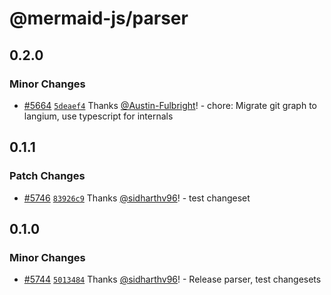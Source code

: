 # @mermaid-js/parser

## 0.2.0

### Minor Changes

- [#5664](https://github.com/mermaid-js/mermaid/pull/5664) [`5deaef4`](https://github.com/mermaid-js/mermaid/commit/5deaef456e74d796866431c26f69360e4e74dbff) Thanks [@Austin-Fulbright](https://github.com/Austin-Fulbright)! - chore: Migrate git graph to langium, use typescript for internals

## 0.1.1

### Patch Changes

- [#5746](https://github.com/mermaid-js/mermaid/pull/5746) [`83926c9`](https://github.com/mermaid-js/mermaid/commit/83926c9707b09c34e300888186250191ee8ae30a) Thanks [@sidharthv96](https://github.com/sidharthv96)! - test changeset

## 0.1.0

### Minor Changes

- [#5744](https://github.com/mermaid-js/mermaid/pull/5744) [`5013484`](https://github.com/mermaid-js/mermaid/commit/50134849246141ec400e33e08c12c10539b84de9) Thanks [@sidharthv96](https://github.com/sidharthv96)! - Release parser, test changesets
